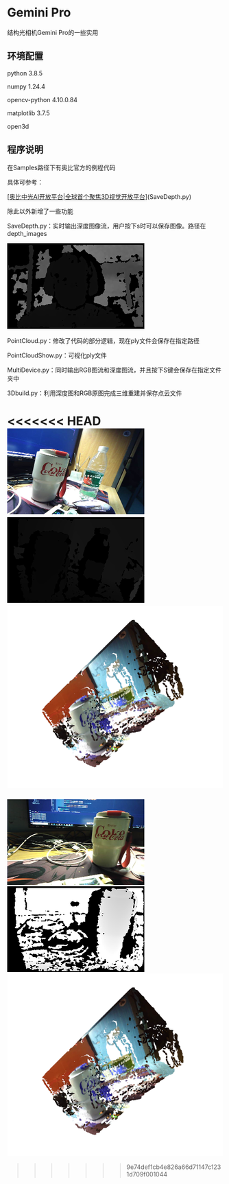 # Gemini Pro

结构光相机Gemini Pro的一些实用

## 环境配置

python 3.8.5

numpy 1.24.4

opencv-python 4.10.0.84

matplotlib 3.7.5

open3d

## 程序说明

在Samples路径下有奥比官方的例程代码

具体可参考：

[[奥比中光AI开放平台|全球首个聚焦3D视觉开放平台](https://vcp.developer.orbbec.com.cn/documentation)](SaveDepth.py)

除此以外新增了一些功能

SaveDepth.py：实时输出深度图像流，用户按下s时可以保存图像。路径在depth_images

![image](https://github.com/YJxyzxyz/Gemini-Pro/blob/master/python3.8/Samples/depth_images/depth_frame_0.png)

PointCloud.py：修改了代码的部分逻辑，现在ply文件会保存在指定路径

PointCloudShow.py：可视化ply文件

MultiDevice.py：同时输出RGB图流和深度图流，并且按下S键会保存在指定文件夹中

3Dbuild.py：利用深度图和RGB原图完成三维重建并保存点云文件

<<<<<<< HEAD
![image](https://github.com/YJxyzxyz/Gemini-Pro/blob/master/python3.8/Samples/saved_images/color_image_0.png)
![image](https://github.com/YJxyzxyz/Gemini-Pro/blob/master/python3.8/Samples/saved_images/depth_image_0.png)
![image](https://github.com/YJxyzxyz/Gemini-Pro/blob/master/python3.8/Samples/saved_images/pointcloud.png)
=======
![image](https://github.com/YJxyzxyz/Gemini-Pro/blob/master/python3.8/Samples/saved_images/color_image.png)
![image](https://github.com/YJxyzxyz/Gemini-Pro/blob/master/python3.8/Samples/saved_images/depth_image.png)
![image](https://github.com/YJxyzxyz/Gemini-Pro/blob/master/python3.8/Samples/saved_images/pointcloud.png)
>>>>>>> 9e74def1cb4e826a66d71147c1231d709f001044
